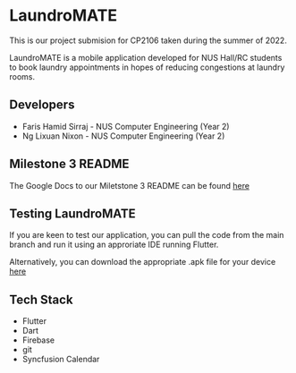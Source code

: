 # LaundroMATE

This is our project submision for CP2106 taken during the summer of 2022.

LaundroMATE is a mobile application developed for NUS Hall/RC students to book laundry appointments in hopes of reducing congestions at laundry rooms.

## Developers

- Faris Hamid Sirraj - NUS Computer Engineering (Year 2)
- Ng Lixuan Nixon    - NUS Computer Engineering (Year 2)

## Milestone 3 README

The Google Docs to our Miletstone 3 README can be found [here](https://docs.google.com/document/d/1UvWgbvZJrvr7OgFkEpoJYlME680VpJQaarKV4n4jvM4/edit)

## Testing LaundroMATE

If you are keen to test our application, you can pull the code from the main branch and run it using an approriate IDE running Flutter.

Alternatively, you can download the appropriate .apk file for your device [here](https://drive.google.com/drive/folders/1Sf0KhrTttBw32EmMQZSjWeoPUxToDaK8?usp=sharing)

## Tech Stack
  - Flutter 
  - Dart
  - Firebase
  - git
  - Syncfusion Calendar